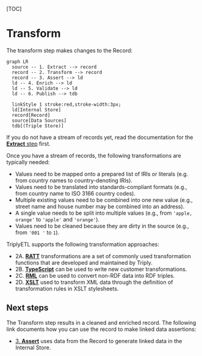 [TOC]

# Transform

The transform step makes changes to the Record:

```mermaid
graph LR
  source -- 1. Extract --> record
  record -- 2. Transform --> record
  record -- 3. Assert --> ld
  ld -- 4. Enrich --> ld
  ld -- 5. Validate --> ld
  ld -- 6. Publish --> tdb

  linkStyle 1 stroke:red,stroke-width:3px;
  ld[Internal Store]
  record[Record]
  source[Data Sources]
  tdb[(Triple Store)]
```

If you do not have a stream of records yet, read the documentation for the [**Extract** step](../extract) first.

Once you have a stream of records, the following transformations are typically needed:
- Values need to be mapped onto a prepared list of IRIs or literals (e.g. from country names to country-denoting IRIs).
- Values need to be translated into standards-compliant formats (e.g., from country name to ISO 3166 country codes).
- Multiple existing values need to be combined into one new value (e.g., street name and house number may be combined into an address).
- A single value needs to be split into multiple values (e.g., from `'apple, orange'` to `'apple'` and `'orange'`).
- Values need to be cleaned because they are dirty in the source (e.g., from `'001 '` to `1`).

TriplyETL supports the following transformation approaches:

- 2A. [**RATT**](ratt) transformations are a set of commonly used transformation functions that are developed and maintained by Triply.
- 2B. [**TypeScript**](typescript) can be used to write new customer transformations.
- 2C. [**RML**](../rml) can be used to convert non-RDF data into RDF triples.
- 2D. [**XSLT**](../xslt) used to transform XML data through the definition of transformation rules in XSLT stylesheets.



## Next steps

The Transform step results in a cleaned and enriched record.  The following link documents how you can use the record to make linked data assertions:

-  [3. **Assert**](../assert) uses data from the Record to generate linked data in the Internal Store.
